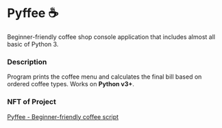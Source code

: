 # Pyffee ☕
Beginner-friendly coffee shop console application that includes almost all basic of Python 3.

### Description
Program prints the coffee menu and calculates the final bill based on ordered coffee types. Works on **Python v3+**.

### NFT of Project
[Pyffee - Beginner-friendly coffee script](https://opensea.io/assets/matic/0x2953399124f0cbb46d2cbacd8a89cf0599974963/100084971061239229975686359349072653396541522931816172810727873839987823738883/)
